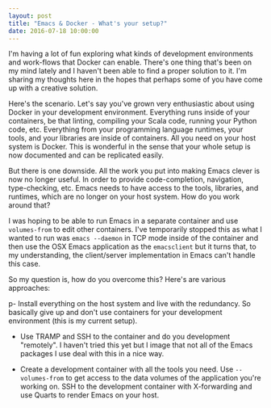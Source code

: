 ```yaml
---
layout: post
title: "Emacs & Docker - What's your setup?"
date: 2016-07-18 10:00:00
---
```


I'm having a lot of fun exploring what kinds of development
environments and work-flows that Docker can enable. There's one thing
that's been on my mind lately and I haven't been able to find a proper
solution to it. I'm sharing my thoughts here in the hopes that perhaps
some of you have come up with a creative solution.

Here's the scenario. Let's say you've grown very enthusiastic about
using Docker in your development environment. Everything runs inside
of your containers, be that linting, compiling your Scala code,
running your Python code, etc. Everything from your programming
language runtimes, your tools, and your libraries are inside of
containers. All you need on your host system is Docker. This is
wonderful in the sense that your whole setup is now documented and can
be replicated easily.

But there is one downside. All the work you put into making Emacs
clever is now no longer useful. In order to provide code-completion,
navigation, type-checking, etc. Emacs needs to have access to the
tools, libraries, and runtimes, which are no longer on your host
system. How do you work around that?

I was hoping to be able to run Emacs in a separate container and use
`volumes-from` to edit other containers. I've temporarily stopped this
as what I wanted to run was `emacs --daemon` in TCP mode inside of the
container and then use the OSX Emacs application as the `emacsclient`
but it turns that, to my understanding, the client/server
implementation in Emacs can't handle this case.

So my question is, how do you overcome this? Here's are various
approaches:

p-   Install everything on the host system and live with the redundancy.
    So basically give up and don't use containers for your development
    environment (this is my current setup).

-   Use TRAMP and SSH to the container and do you development
    "remotely". I haven't tried this yet but I image that not all of the
    Emacs packages I use deal with this in a nice way.

-   Create a development container with all the tools you need. Use
    `--volumes-from` to get access to the data volumes of the
    application you're working on. SSH to the development container with
    X-forwarding and use Quarts to render Emacs on your host.

